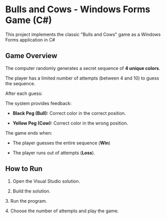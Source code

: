 # Bulls and Cows - Windows Forms Game (C#)

This project implements the classic "Bulls and Cows" game as a Windows Forms application in C#



## Game Overview

The computer randomly generates a secret sequence of **4 unique colors**.



The player has a limited number of attempts (between 4 and 10) to guess the sequence.



After each guess:



The system provides feedback:  

- **Black Peg (Bull):** Correct color in the correct position.  

- **Yellow Peg (Cow):** Correct color in the wrong position.



The game ends when:

- The player guesses the entire sequence (**Win**)

- The player runs out of attempts (**Loss**).



## How to Run

1. Open the Visual Studio solution.  

2. Build the solution.  

3\. Run the program.  

4\. Choose the number of attempts and play the game.

